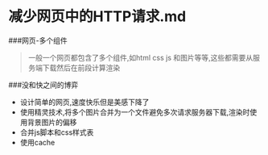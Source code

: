 # 减少网页中的HTTP请求.md

###网页-多个组件
> 一般一个网页都包含了多个组件,如html css js 和图片等等,这些都需要从服务端下载然后在前段计算渲染

###没和快之间的博弈

- 设计简单的网页,速度快乐但是美感下降了
- 使用精灵技术,将多个图片合并为一个文件避免多次请求服务器下载,渲染时使用背景图片的偏移
- 合并js脚本和css样式表
- 使用cache


